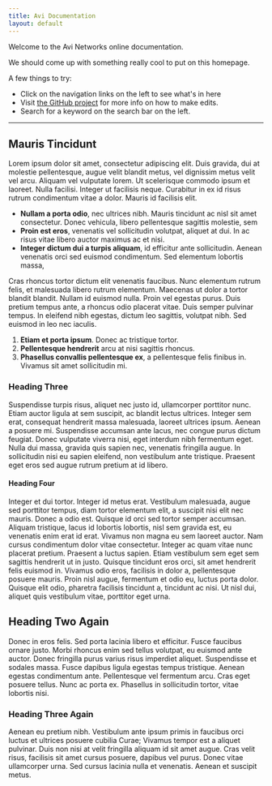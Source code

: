 ```yaml
---
title: Avi Documentation
layout: default
---
```


Welcome to the Avi Networks online documentation.

We should come up with something really cool to put on this homepage.

A few things to try:

* Click on the navigation links on the left to see what's in here
* Visit [the GitHub project](https://github.com/oletizi/avi-docs) for more info on how to make edits.
* Search for a keyword on the search bar on the left.

---

## Mauris Tincidunt

Lorem ipsum dolor sit amet, consectetur adipiscing elit. Duis gravida, dui at molestie pellentesque, augue velit blandit metus, vel dignissim metus velit vel arcu. Aliquam vel vulputate lorem. Ut scelerisque commodo ipsum et laoreet. Nulla facilisi. Integer ut facilisis neque. Curabitur in ex id risus rutrum condimentum vitae a dolor. Mauris id facilisis elit.

* **Nullam a porta odio**, nec ultrices nibh. Mauris tincidunt ac nisl sit amet consectetur. Donec vehicula, libero pellentesque sagittis molestie, sem
* **Proin est eros**, venenatis vel sollicitudin volutpat, aliquet at dui. In ac risus vitae libero auctor maximus ac et nisi.
* **Integer dictum dui a turpis aliquam**, id efficitur ante sollicitudin. Aenean venenatis orci sed euismod condimentum. Sed elementum lobortis massa,

Cras rhoncus tortor dictum elit venenatis faucibus. Nunc elementum rutrum felis, et malesuada libero rutrum elementum. Maecenas ut dolor a tortor blandit blandit. Nullam id euismod nulla. Proin vel egestas purus. Duis pretium tempus ante, a rhoncus odio placerat vitae. Duis semper pulvinar tempus. In eleifend nibh egestas, dictum leo sagittis, volutpat nibh. Sed euismod in leo nec iaculis.

1. **Etiam et porta ipsum**. Donec ac tristique tortor.
1. **Pellentesque hendrerit** arcu at nisi sagittis rhoncus.
2. **Phasellus convallis pellentesque ex**, a pellentesque felis finibus in. Vivamus sit amet sollicitudin mi.

### Heading Three

Suspendisse turpis risus, aliquet nec justo id, ullamcorper porttitor nunc. Etiam auctor ligula at sem suscipit, ac blandit lectus ultrices. Integer sem erat, consequat hendrerit massa malesuada, laoreet ultrices ipsum. Aenean a posuere mi. Suspendisse accumsan ante lacus, nec congue purus dictum feugiat. Donec vulputate viverra nisi, eget interdum nibh fermentum eget. Nulla dui massa, gravida quis sapien nec, venenatis fringilla augue. In sollicitudin nisi eu sapien eleifend, non vestibulum ante tristique. Praesent eget eros sed augue rutrum pretium at id libero. 

#### Heading Four

Integer et dui tortor. Integer id metus erat. Vestibulum malesuada, augue sed porttitor tempus, diam tortor elementum elit, a suscipit nisi elit nec mauris. Donec a odio est. Quisque id orci sed tortor semper accumsan. Aliquam tristique, lacus id lobortis lobortis, nisl sem gravida est, eu venenatis enim erat id erat. Vivamus non magna eu sem laoreet auctor. Nam cursus condimentum dolor vitae consectetur. Integer ac quam vitae nunc placerat pretium. Praesent a luctus sapien. Etiam vestibulum sem eget sem sagittis hendrerit ut in justo. Quisque tincidunt eros orci, sit amet hendrerit felis euismod in. Vivamus odio eros, facilisis in dolor a, pellentesque posuere mauris. Proin nisl augue, fermentum et odio eu, luctus porta dolor. Quisque elit odio, pharetra facilisis tincidunt a, tincidunt ac nisi. Ut nisl dui, aliquet quis vestibulum vitae, porttitor eget urna. 

## Heading Two Again

Donec in eros felis. Sed porta lacinia libero et efficitur. Fusce faucibus ornare justo. Morbi rhoncus enim sed tellus volutpat, eu euismod ante auctor. Donec fringilla purus varius risus imperdiet aliquet. Suspendisse et sodales massa. Fusce dapibus ligula egestas tempus tristique. Aenean egestas condimentum ante. Pellentesque vel fermentum arcu. Cras eget posuere tellus. Nunc ac porta ex. Phasellus in sollicitudin tortor, vitae lobortis nisi. 

### Heading Three Again

Aenean eu pretium nibh. Vestibulum ante ipsum primis in faucibus orci luctus et ultrices posuere cubilia Curae; Vivamus tempor est a aliquet pulvinar. Duis non nisi at velit fringilla aliquam id sit amet augue. Cras velit risus, facilisis sit amet cursus posuere, dapibus vel purus. Donec vitae ullamcorper urna. Sed cursus lacinia nulla et venenatis. Aenean et suscipit metus. 

